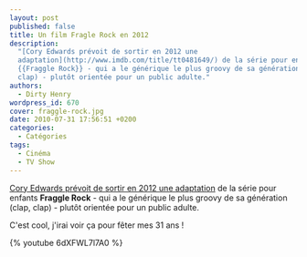 ```yaml
---
layout: post
published: false
title: Un film Fragle Rock en 2012
description:
  "[Cory Edwards prévoit de sortir en 2012 une
  adaptation](http://www.imdb.com/title/tt0481649/) de la série pour enfants
  {{Fraggle Rock}} - qui a le générique le plus groovy de sa génération (clap,
  clap) - plutôt orientée pour un public adulte."
authors:
  - Dirty Henry
wordpress_id: 670
cover: fraggle-rock.jpg
date: 2010-07-31 17:56:51 +0200
categories:
  - Catégories
tags:
  - Cinéma
  - TV Show
---
```


[Cory Edwards prévoit de sortir en 2012 une adaptation](http://www.imdb.com/title/tt0481649/)
de la série pour enfants **Fraggle Rock** - qui a le générique le plus groovy de
sa génération (clap, clap) - plutôt orientée pour un public adulte.

C'est cool, j'irai voir ça pour fêter mes 31 ans !

{% youtube 6dXFWL7l7A0 %}

